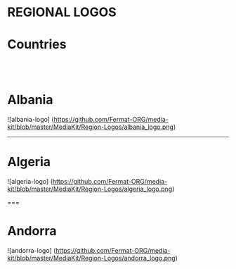 # REGIONAL LOGOS

# Countries
<br><br>

# Albania

![albania-logo] (https://github.com/Fermat-ORG/media-kit/blob/master/MediaKit/Region-Logos/albania_logo.png)

-----------------------

# Algeria

![algeria-logo] (https://github.com/Fermat-ORG/media-kit/blob/master/MediaKit/Region-Logos/algeria_logo.png)

===

# Andorra

![andorra-logo] (https://github.com/Fermat-ORG/media-kit/blob/master/MediaKit/Region-Logos/andorra_logo.png)





